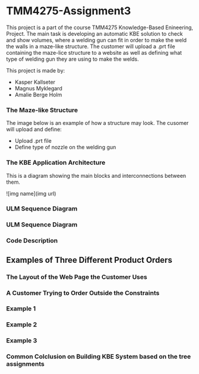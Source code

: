 # TMM4275-Assignment3

This project is a part of the course TMM4275 Knowledge-Based Enineering, Project. The main task is developing an automatic KBE solution to check and show volumes, where a welding gun can fit in order to make the weld the walls in a maze-like structure. The customer will upload a .prt file containing the maze-lice structure to a website as well as defining what type of welding gun they are using to make the welds. 

This project is made by: 
* Kasper Kallseter
* Magnus Myklegard
* Amalie Berge Holm

### The Maze-like Structure
The image below is an example of how a structure may look. 
The cusomer will upload and define: 
* Upload .prt file 
* Define type of nozzle on the welding gun

### The KBE Application Architecture

This is a diagram showing the main blocks and interconnections between them. 

![img name](img url)

### ULM Sequence Diagram

### ULM Sequence Diagram

### Code Description 

## Examples of Three Different Product Orders  

### The Layout of the Web Page the Customer Uses

### A Customer Trying to Order Outside the Constraints

### Example 1 

### Example 2

### Example 3

### Common Colclusion on Building KBE System based on the tree assignments 
